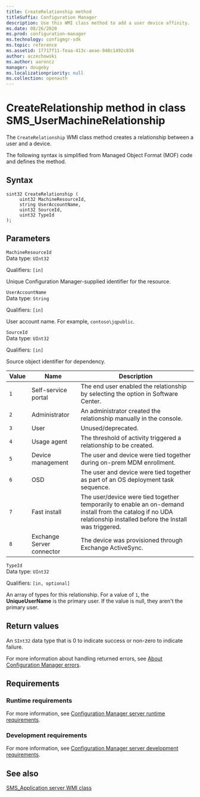 ```yaml
---
title: CreateRelationship method
titleSuffix: Configuration Manager
description: Use this WMI class method to add a user device affinity.
ms.date: 08/26/2020
ms.prod: configuration-manager
ms.technology: configmgr-sdk
ms.topic: reference
ms.assetid: 17717f11-feaa-413c-aeae-948c1492c836
author: aczechowski
ms.author: aaroncz
manager: dougeby
ms.localizationpriority: null
ms.collection: openauth
---
```


# CreateRelationship method in class SMS_UserMachineRelationship

The `CreateRelationship` WMI class method creates a relationship between a user and a device.

The following syntax is simplified from Managed Object Format (MOF) code and defines the method.  

## Syntax  

```
sint32 CreateRelationship (  
     uint32 MachineResourceId,  
     string UserAccountName,  
     uint32 SourceId,  
     uint32 TypeId  
);  
```  

## Parameters

 `MachineResourceId`  
 Data type: `UInt32`  

 Qualifiers: `[in]`  

 Unique Configuration Manager-supplied identifier for the resource.  

 `UserAccountName`  
 Data type: `String`  

 Qualifiers: `[in]`  

 User account name. For example, `contoso\jqpublic`.

 `SourceId`  
 Data type: `UInt32`  

 Qualifiers: `[in]`  

 Source object identifier for dependency.  

|Value|Name|Description|  
|-|-|-|
|`1`|Self-service portal|The end user enabled the relationship by selecting the option in Software Center.|  
|`2`|Administrator|An administrator created the relationship manually in the console.|  
|`3`|User|Unused/deprecated.|  
|`4`|Usage agent|The threshold of activity triggered a relationship to be created.|  
|`5`|Device management|The user and device were tied together during on-prem MDM enrollment.|  
|`6`|OSD|The user and device were tied together as part of an OS deployment task sequence.|  
|`7`|Fast install|The user/device were tied together temporarily to enable an on-demand install from the catalog if no UDA relationship installed before the Install was triggered.|  
|`8`|Exchange Server connector|The device was provisioned through Exchange ActiveSync.|  

 `TypeId`  
 Data type: `UInt32`  

 Qualifiers: `[in, optional]`  

An array of types for this relationship. For a value of `1`, the **UniqueUserName** is the primary user. If the value is null, they aren't the primary user.

## Return values

 An  `SInt32` data type that is 0 to indicate success or non-zero to indicate failure.  

 For more information about handling returned errors, see [About Configuration Manager errors](../../../../../develop/core/understand/about-configuration-manager-errors.md).  

## Requirements  

### Runtime requirements

For more information, see [Configuration Manager server runtime requirements](../../../../../develop/core/reqs/server-runtime-requirements.md).  

### Development requirements

For more information, see [Configuration Manager server development requirements](../../../../../develop/core/reqs/server-development-requirements.md).  

## See also

[SMS_Application server WMI class](../../../../../develop/reference/apps/sms_application-server-wmi-class.md)

